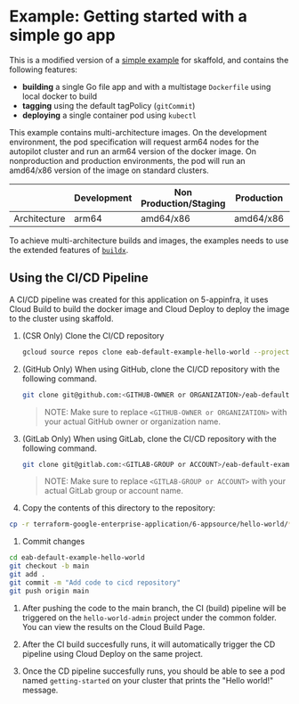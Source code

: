 # Example: Getting started with a simple go app

This is a modified version of a [simple example](https://github.com/GoogleContainerTools/skaffold/tree/main/examples/getting-started) for skaffold, and contains the following features:

* **building** a single Go file app and with a multistage `Dockerfile` using local docker to build
* **tagging** using the default tagPolicy (`gitCommit`)
* **deploying** a single container pod using `kubectl`

This example contains multi-architecture images. On the development environment, the pod specification will request arm64 nodes for the autopilot cluster and run an arm64 version of the docker image. On nonproduction and production environments, the pod will run an amd64/x86 version of the image on standard clusters.

|              | Development | Non Production/Staging | Production |   |
|--------------|-------------|------------------------|------------|---|
| Architecture | arm64       | amd64/x86              | amd64/x86  |   |

To achieve multi-architecture builds and images, the examples needs to use the extended features of [`buildx`](https://github.com/docker/buildx).

## Using the CI/CD Pipeline

A CI/CD pipeline was created for this application on 5-appinfra, it uses Cloud Build to build the docker image and Cloud Deploy to deploy the image to the cluster using skaffold.

1. (CSR Only) Clone the CI/CD repository

   ```bash
   gcloud source repos clone eab-default-example-hello-world --project=REPLACE_WITH_ADMIN_PROJECT
   ```

1. (GitHub Only) When using GitHub, clone the CI/CD repository with the following command.

   ```bash
   git clone git@github.com:<GITHUB-OWNER or ORGANIZATION>/eab-default-example-hello-world.git
   ```

   > NOTE: Make sure to replace `<GITHUB-OWNER or ORGANIZATION>` with your actual GitHub owner or organization name.

1. (GitLab Only) When using GitLab, clone the CI/CD repository with the following command.

   ```bash
   git clone git@gitlab.com:<GITLAB-GROUP or ACCOUNT>/eab-default-example-hello-world.git
   ```

   > NOTE: Make sure to replace `<GITLAB-GROUP or ACCOUNT>` with your actual GitLab group or account name.

1. Copy the contents of this directory to the repository:

```bash
cp -r terraform-google-enterprise-application/6-appsource/hello-world/* eab-default-example-hello-world
```

1. Commit changes

```bash
cd eab-default-example-hello-world
git checkout -b main
git add .
git commit -m "Add code to cicd repository"
git push origin main
```

1. After pushing the code to the main branch, the CI (build) pipeline will be triggered on the `hello-world-admin` project under the common folder. You can view the results on the Cloud Build Page.

1. After the CI build succesfully runs, it will automatically trigger the CD pipeline using Cloud Deploy on the same project.

1. Once the CD pipeline succesfully runs, you should be able to see a pod named `getting-started` on your cluster that prints the "Hello world!" message.
